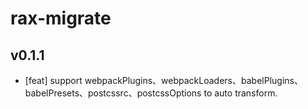 # rax-migrate

## v0.1.1

- [feat] support webpackPlugins、webpackLoaders、babelPlugins、babelPresets、postcssrc、postcssOptions to auto transform.
